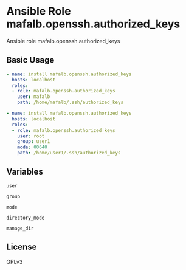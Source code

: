 # Ansible Role mafalb.openssh.authorized_keys

Ansible role mafalb.openssh.authorized_keys

## Basic Usage

```yaml
- name: install mafalb.openssh.authorized_keys
  hosts: localhost
  roles:
  - role: mafalb.openssh.authorized_keys
    user: mafalb
    path: /home/mafalb/.ssh/authorized_keys
```

```yaml
- name: install mafalb.openssh.authorized_keys
  hosts: localhost
  roles:
  - role: mafalb.openssh.authorized_keys
    user: root
    group: user1
    mode: 00640
    path: /home/user1/.ssh/authorized_keys
```

## Variables

```user```

```group```

```mode```

```directory_mode```

```manage_dir```

## License

GPLv3
